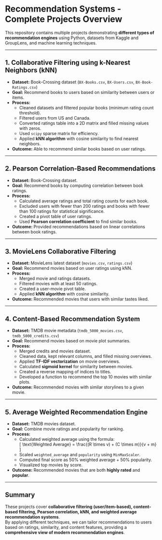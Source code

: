 # Recommendation Systems - Complete Projects Overview

This repository contains multiple projects demonstrating **different types of recommendation engines** using Python, datasets from Kaggle and GroupLens, and machine learning techniques.

---

## 1. **Collaborative Filtering using k-Nearest Neighbors (kNN)**
- **Dataset:** Book-Crossing dataset (`BX-Books.csv`, `BX-Users.csv`, `BX-Book-Ratings.csv`)  
- **Goal:** Recommend books to users based on similarity between users or items.  
- **Process:**
  - Cleaned datasets and filtered popular books (minimum rating count threshold).  
  - Filtered users from US and Canada.  
  - Converted ratings table into a 2D matrix and filled missing values with zeros.  
  - Used `scipy` sparse matrix for efficiency.  
  - Applied **kNN algorithm** with cosine similarity to find nearest neighbors.  
- **Outcome:** Able to recommend similar books based on user ratings.

---

## 2. **Pearson Correlation-Based Recommendations**
- **Dataset:** Book-Crossing dataset.  
- **Goal:** Recommend books by computing correlation between book ratings.  
- **Process:**
  - Calculated average ratings and total rating counts for each book.  
  - Excluded users with fewer than 200 ratings and books with fewer than 100 ratings for statistical significance.  
  - Created a pivot table of user ratings.  
  - Used **Pearson correlation coefficient** to find similar books.  
- **Outcome:** Provided recommendations based on linear correlations between book ratings.  

---

## 3. **MovieLens Collaborative Filtering**
- **Dataset:** MovieLens latest dataset (`movies.csv`, `ratings.csv`)  
- **Goal:** Recommend movies based on user ratings using kNN.  
- **Process:**
  - Merged movie and ratings datasets.  
  - Filtered movies with at least 50 ratings.  
  - Created a user-movie pivot table.  
  - Applied **kNN algorithm** with cosine similarity.  
- **Outcome:** Recommended movies that users with similar tastes liked.

---

## 4. **Content-Based Recommendation System**
- **Dataset:** TMDB movie metadata (`tmdb_5000_movies.csv`, `tmdb_5000_credits.csv`)  
- **Goal:** Recommend movies based on movie plot summaries.  
- **Process:**
  - Merged credits and movies dataset.  
  - Cleaned data, kept relevant columns, and filled missing overviews.  
  - Applied **TF-IDF vectorization** on movie overviews.  
  - Calculated **sigmoid kernel** for similarity between movies.  
  - Created a reverse mapping of indices to titles.  
  - Developed a function to recommend the top 10 movies with similar plots.  
- **Outcome:** Recommended movies with similar storylines to a given movie.

---

## 5. **Average Weighted Recommendation Engine**
- **Dataset:** TMDB movies dataset.  
- **Goal:** Combine movie ratings and popularity for ranking.  
- **Process:**
  - Calculated weighted average using the formula:  
    \[
    \text{Weighted Average} = \frac{(R \times v) + (C \times m)}{v + m}
    \]  
  - Scaled `weighted_average` and `popularity` using `MinMaxScaler`.  
  - Computed final score as 50% weighted average + 50% popularity.  
  - Visualized top movies by score.  
- **Outcome:** Recommended movies that are both **highly rated** and **popular**.

---

## Summary
These projects cover **collaborative filtering (user/item-based), content-based filtering, Pearson correlation, kNN, and weighted average recommendation systems**.  
By applying different techniques, we can tailor recommendations to users based on ratings, similarity, and content features, providing a **comprehensive view of modern recommendation engines**.


